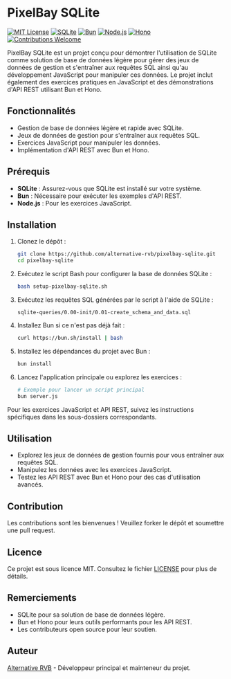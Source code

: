 # PixelBay SQLite

[![MIT License](https://img.shields.io/badge/License-MIT-blue.svg)](LICENSE)
[![SQLite](https://img.shields.io/badge/SQLite-3.49.1-blue)](https://sqlite.org/)
[![Bun](https://img.shields.io/badge/Bun-1.2.11-green)](https://bun.sh/)
[![Node.js](https://img.shields.io/badge/Node.js-22.12.0-green)](https://nodejs.org/)
[![Hono](https://img.shields.io/badge/Hono-4.7.8-orange)](https://hono.dev/)
[![Contributions Welcome](https://img.shields.io/badge/Contributions-Welcome-brightgreen)](https://github.com/alternative-rvb/pixelbay-sqlite/pulls)

PixelBay SQLite est un projet conçu pour démontrer l'utilisation de SQLite comme solution de base de données légère pour gérer des jeux de données de gestion et s'entraîner aux requêtes SQL ainsi qu'au développement JavaScript pour manipuler ces données. Le projet inclut également des exercices pratiques en JavaScript et des démonstrations d'API REST utilisant Bun et Hono.

## Fonctionnalités

- Gestion de base de données légère et rapide avec SQLite.
- Jeux de données de gestion pour s'entraîner aux requêtes SQL.
- Exercices JavaScript pour manipuler les données.
- Implémentation d'API REST avec Bun et Hono.

## Prérequis

- **SQLite** : Assurez-vous que SQLite est installé sur votre système.
- **Bun** : Nécessaire pour exécuter les exemples d'API REST.
- **Node.js** : Pour les exercices JavaScript.

## Installation

1. Clonez le dépôt :
    ```bash
    git clone https://github.com/alternative-rvb/pixelbay-sqlite.git
    cd pixelbay-sqlite
    ```

1. Exécutez le script Bash pour configurer la base de données SQLite :
    ```bash
    bash setup-pixelbay-sqlite.sh
    ```

1. Exécutez les requêtes SQL générées par le script
    à l'aide de SQLite :
    ```
    sqlite-queries/0.00-init/0.01-create_schema_and_data.sql
    ```

1. Installez Bun si ce n'est pas déjà fait :
    ```bash
    curl https://bun.sh/install | bash
    ```

1. Installez les dépendances du projet avec Bun :
    ```bash
    bun install
    ```

1. Lancez l'application principale ou explorez les exercices :
    ```bash
    # Exemple pour lancer un script principal
    bun server.js
    ```

Pour les exercices JavaScript et API REST, suivez les instructions spécifiques dans les sous-dossiers correspondants.

## Utilisation

- Explorez les jeux de données de gestion fournis pour vous entraîner aux requêtes SQL.
- Manipulez les données avec les exercices JavaScript.
- Testez les API REST avec Bun et Hono pour des cas d'utilisation avancés.

## Contribution

Les contributions sont les bienvenues ! Veuillez forker le dépôt et soumettre une pull request.

## Licence

Ce projet est sous licence MIT. Consultez le fichier [LICENSE](LICENSE) pour plus de détails.

## Remerciements

- SQLite pour sa solution de base de données légère.
- Bun et Hono pour leurs outils performants pour les API REST.
- Les contributeurs open source pour leur soutien.

## Auteur

[Alternative RVB](https://github.com/alternative-rvb) - Développeur principal et mainteneur du projet.
